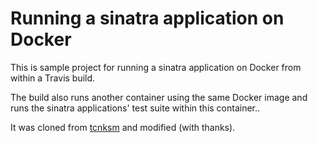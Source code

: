 # Running a sinatra application on Docker

This is sample project for running a sinatra application on Docker from within a Travis build.

The build also runs another container using the same Docker image and runs the sinatra applications' test suite within this container..

It was cloned from [tcnksm](https://github.com/tcnksm-sample/docker-sinatra) and modified (with thanks).

